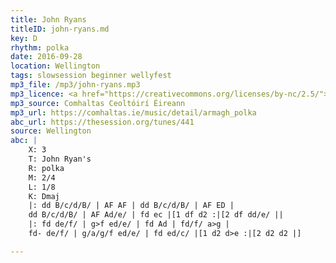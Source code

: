 ```yaml
---
title: John Ryans
titleID: john-ryans.md
key: D
rhythm: polka
date: 2016-09-28
location: Wellington
tags: slowsession beginner wellyfest
mp3_file: /mp3/john-ryans.mp3
mp3_licence: <a href="https://creativecommons.org/licenses/by-nc/2.5/">CC-BY-NC-2.5</a>
mp3_source: Comhaltas Ceoltóirí Éireann
mp3_url: https://comhaltas.ie/music/detail/armagh_polka
abc_url: https://thesession.org/tunes/441
source: Wellington
abc: |
    X: 3
    T: John Ryan's
    R: polka
    M: 2/4
    L: 1/8
    K: Dmaj
    |: dd B/c/d/B/ | AF AF | dd B/c/d/B/ | AF ED |
    dd B/c/d/B/ | AF Ad/e/ | fd ec |[1 df d2 :|[2 df dd/e/ ||
    |: fd de/f/ | g>f ed/e/ | fd Ad | fd/f/ a>g |
    fd- de/f/ | g/a/g/f ed/e/ | fd ed/c/ |[1 d2 d>e :|[2 d2 d2 |]

---
```

